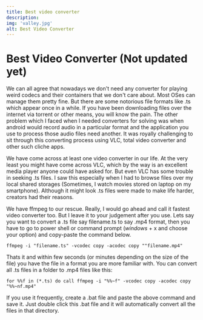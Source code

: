 ```yaml
---
title: Best video converter
description: 
img: 'valley.jpg'
alt: Best Video Converter
---
```


# Best Video Converter (Not updated yet)
We can all agree that nowadays we don't need any converter for playing weird codecs and their containers that we don't care about. Most OSes can manage them pretty fine. But there are some notorious file formats like .ts which appear once in a while. If you have been downloading files over the internet via torrent or other means, you will know the pain. The other problem which I faced when I needed converters for solving was when android would record audio in a particular format and the application you use to process those audio files need another. It was royally challenging to sit through this converting process using VLC, total video converter and other such cliche apps. 

We have come across at least one video converter in our life. At the very least you might have come across VLC, which by the way is an excellent media player anyone could have asked for. But even VLC has some trouble in seeking .ts files. I saw this especially when I had to browse files over my local shared storages (Sometimes, I watch movies stored on laptop on my smartphone). Although it might look .ts files were made to make life harder, creators had their reasons. 

We have ffmpeg to our rescue. Really, I would go ahead and call it fastest video converter too. But I leave it to your judgement after you use. Lets say you want to convert a .ts file say filename.ts to say .mp4 format, then you have to go to power shell or command prompt (*windows* + x and choose your option) and copy-paste the command below.

` ffmpeg -i "filename.ts" -vcodec copy -acodec copy ""filename.mp4" `

Thats it and within few seconds (or minutes depending on the size of the file) you have the file in a format you are more familiar with. You can convert all .ts files in a folder to .mp4 files like this:

` for %%f in (*.ts) do call ffmpeg -i "%%~f" -vcodec copy -acodec copy "%%~nf.mp4" `

If you use it frequently, create a .bat file and paste the above command and save it. Just double click this .bat file and it will automatically convert all the files in that directory. 